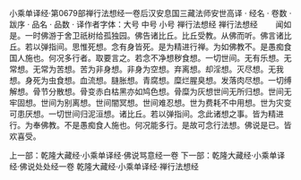 小乘单译经·第0679部禅行法想经一卷后汉安息国三藏法师安世高译
· 经名 · 卷数 · 跋序
· 品名 · 品数 · 译作者字体：大号 中号 小号
禅行法想经
禅行法想经
　　闻如是。一时佛游于舍卫祇树给孤独园。佛告诸比丘。比丘受教。从佛而听。佛言诸比丘。若以弹指间。思惟死想。念有身皆死。是为精进行禅。为如佛教不。是愚痴食国人施也。何况多行者。取要言之。若念不净想秽食想。一切世间。无有乐想。无常想。无常为苦想。苦为非身想。非身为空想。弃离想。却淫想。灭尽想。无我想。身死为虫食想。血流想。膖胀想。青腐想。糜烂腥臭想。发落肉尽想。一切缚解想。骨节分散想。骨变赤白枯黑亦如鸠色想。骨糜为灰想世间无所归想。世间无牢固想。世间为别离想。世间闇冥想。世间难忍想。世为费耗不中用想。世为灾变可患厌想。一切世间归泥洹想。诸比丘。若以弹指间。念此诸想之事。皆为精进行。为奉佛教。不是愚痴食人施也。何况能多行。是故可念行法想。佛说是已。皆欢喜受。

上一部：乾隆大藏经·小乘单译经·佛说骂意经一卷
下一部：乾隆大藏经·小乘单译经·佛说处处经一卷
乾隆大藏经·小乘单译经·禅行法想经